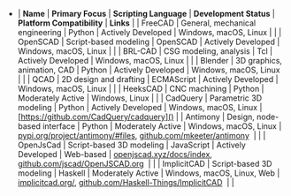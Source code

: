 - | **Name** | **Primary Focus** | **Scripting Language** | **Development Status** | **Platform Compatibility** | **Links** |
  | FreeCAD | General, mechanical engineering | Python | Actively Developed | Windows, macOS, Linux | |
  | OpenSCAD | Script-based modeling | OpenSCAD | Actively Developed | Windows, macOS, Linux | |
  | BRL-CAD | CSG modeling, analysis | Tcl | Actively Developed | Windows, macOS, Linux | |
  | Blender | 3D graphics, animation, CAD | Python | Actively Developed | Windows, macOS, Linux | |
  | QCAD | 2D design and drafting | ECMAScript | Actively Developed | Windows, macOS, Linux | |
  | HeeksCAD | CNC machining | Python | Moderately Active | Windows, Linux | |
  | CadQuery | Parametric 3D modeling | Python | Actively Developed | Windows, macOS, Linux | [https://github.com/CadQuery/cadquery]() |
  | Antimony | Design, node-based interface | Python | Moderately Active | Windows, macOS, Linux | [pypi.org/project/antimony/#files](https://pypi.org/project/antimony/#files), [github.com/mkeeter/antimony](https://github.com/mkeeter/antimony)  | |
  | OpenJsCad | Script-based 3D modeling | JavaScript | Actively Developed | Web-based | [openjscad.xyz/docs/index](https://openjscad.xyz/docs/index.html), [github.com/jscad/OpenJSCAD.org](https://github.com/jscad/OpenJSCAD.org)  | |
  | ImplicitCAD | Script-based 3D modeling | Haskell | Moderately Active | Windows, macOS, Linux, Web | [implicitcad.org/](http://implicitcad.org/), [github.com/Haskell-Things/ImplicitCAD](https://github.com/Haskell-Things/ImplicitCAD)  | |